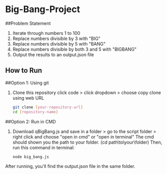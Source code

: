 # Big-Bang-Project

##Problem Statement

1. Iterate through numbers 1 to 100
2. Replace numbers divisible by 3 with "BIG"
3. Replace numbers divisible by 5 with "BANG"
4. Replace numbers divisible by both 3 and 5 with "BIGBANG"
5. Output the results to an output.json file

## How to Run

##Option 1: Using git
1. Clone this repository
   click code > click dropdown > choose copy clone using web URL
   ```bash
   git clone [your-repository-url]
   cd [repository-name]
##Option 2: Run in CMD
1. Download qBigBang.js and save in a folder > go to the script folder > right click and choose "open in cmd" or "open in terminal"
   The cmd should shown you the path to your folder. (cd path\to\your\folder)
   Then, run this command in terminal:
   ```bash
   node big_bang.js
After running, you'll find the output.json file in the same folder.
   
   
